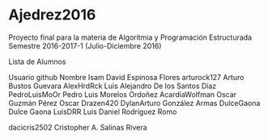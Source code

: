 # Ajedrez2016

Proyecto final para la materia de Algoritmia y Programación Estructurada
Semestre 2016-2017-1 (Julio-Diciembre 2016)

Lista de Alumnos

Usuario github      Nombre Isam David Espinosa Flores
arturock127         Arturo Bustos Guevara
AlexHrdRck          Luis Alejandro De los Santos Díaz
PedroLuisMoOr       Pedro Luis Morelos Ordoñez 
AcardiaWolfman      Oscar Guzmán Pérez Oscar
Drazen420           DylanArturo González Armas
DulceGaona          Dulce Gaona 
LuisDRR             Luis Daniel Rodríguez Romo 

























dacicris2502      Cristopher A. Salinas Rivera
